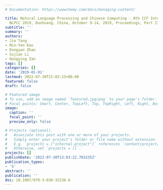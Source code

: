 ```yaml
---
# Documentation: https://wowchemy.com/docs/managing-content/

title: Natural Language Processing and Chinese Computing - 8th CCF International Conference,
  NLPCC 2019, Dunhuang, China, October 9-14, 2019, Proceedings, Part II
subtitle: ''
summary: ''
authors:
- Jie Tang
- Min-Yen Kan
- Dongyan Zhao
- Sujian Li
- Hongying Zan
tags: []
categories: []
date: '2019-01-01'
lastmod: 2022-07-30T21:03:23+08:00
featured: false
draft: false

# Featured image
# To use, add an image named `featured.jpg/png` to your page's folder.
# Focal points: Smart, Center, TopLeft, Top, TopRight, Left, Right, BottomLeft, Bottom, BottomRight.
image:
  caption: ''
  focal_point: ''
  preview_only: false

# Projects (optional).
#   Associate this post with one or more of your projects.
#   Simply enter your project's folder or file name without extension.
#   E.g. `projects = ["internal-project"]` references `content/project/deep-learning/index.md`.
#   Otherwise, set `projects = []`.
projects: []
publishDate: '2022-07-30T13:03:22.703235Z'
publication_types:
- '5'
abstract: ''
publication: ''
doi: 10.1007/978-3-030-32236-6
---
```

